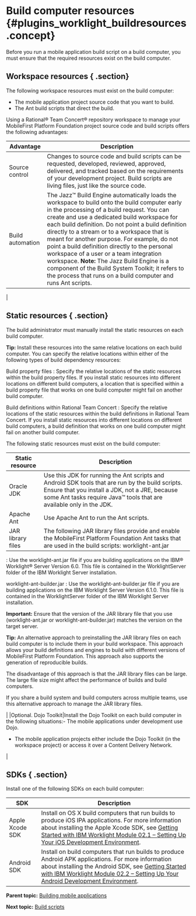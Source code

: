 # Build computer resources {#plugins_worklight_buildresources .concept}

Before you run a mobile application build script on a build computer, you must ensure that the required resources exist on the build computer.

## Workspace resources { .section}

The following workspace resources must exist on the build computer:

-   The mobile application project source code that you want to build.
-   The Ant build scripts that direct the build.

Using a Rational® Team Concert® repository workspace to manage your MobileFirst Platform Foundation project source code and build scripts offers the following advantages:

|Advantage|Description|
|---------|-----------|
|Source control|Changes to source code and build scripts can be requested, developed, reviewed, approved, delivered, and tracked based on the requirements of your development project. Build scripts are living files, just like the source code.|
|Build automation|The Jazz™ Build Engine automatically loads the workspace to build onto the build computer early in the processing of a build request. You can create and use a dedicated build workspace for each build definition. Do not point a build definition directly to a stream or to a workspace that is meant for another purpose. For example, do not point a build definition directly to the personal workspace of a user or a team integration workspace. **Note:** The Jazz Build Engine is a component of the Build System Toolkit; it refers to the process that runs on a build computer and runs Ant scripts.

|

## Static resources { .section}

The build administrator must manually install the static resources on each build computer.

**Tip:** Install these resources into the same relative locations on each build computer. You can specify the relative locations within either of the following types of build dependency resources:

 Build property files
 :   Specify the relative locations of the static resources within the build property files. If you install static resources into different locations on different build computers, a location that is specified within a build property file that works on one build computer might fail on another build computer.

  Build definitions within Rational Team Concert
 :   Specify the relative locations of the static resources within the build definitions in Rational Team Concert. If you install static resources into different locations on different build computers, a build definition that works on one build computer might fail on another build computer.

 The following static resources must exist on the build computer:

|Static resource|Description|
|---------------|-----------|
|Oracle JDK|Use this JDK for running the Ant scripts and Android SDK tools that are run by the build scripts. Ensure that you install a JDK, not a JRE, because some Ant tasks require Java™ tools that are available only in the JDK.|
|Apache Ant|Use Apache Ant to run the Ant scripts.|
|JAR library files|The following JAR library files provide and enable the MobileFirst Platform Foundation Ant tasks that are used in the build scripts: worklight-ant.jar
 :   Use the worklight-ant.jar file if you are building applications on the IBM® Worklight® Server Version 6.0. This file is contained in the WorklightServer folder of the IBM Worklight Server installation.

  worklight-ant-builder.jar
 :   Use the worklight-ant-builder.jar file if you are building applications on the IBM Worklight Server Version 6.1.0. This file is contained in the WorklightServer folder of the IBM Worklight Server installation.

 **Important:** Ensure that the version of the JAR library file that you use \(worklight-ant.jar or worklight-ant-builder.jar\) matches the version on the target server.

**Tip:** An alternative approach to preinstalling the JAR library files on each build computer is to include them in your build workspace. This approach allows your build definitions and engines to build with different versions of MobileFirst Platform Foundation. This approach also supports the generation of reproducible builds.

The disadvantage of this approach is that the JAR library files can be large. The large file size might affect the performance of builds and build computers.

If you share a build system and build computers across multiple teams, use this alternative approach to manage the JAR library files.

|
|Optional. Dojo Toolkit|Install the Dojo Toolkit on each build computer in the following situations:-   The mobile applications under development use Dojo.
-   The mobile application projects either include the Dojo Toolkit \(in the workspace project\) or access it over a Content Delivery Network.

|

## SDKs { .section}

Install one of the following SDKs on each build computer:

|SDK|Description|
|---|-----------|
|Apple Xcode SDK|Install on OS X build computers that run builds to produce iOS IPA applications. For more information about installing the Apple Xcode SDK, see [Getting Started with IBM Worklight Module 02.1 – Setting Up Your iOS Development Environment](http://public.dhe.ibm.com/software/mobile-solutions/worklight/docs/v600/01_02_Setting_up_your_iOS_development_environment.pdf).|
|Android SDK|Install on build computers that run builds to produce Android APK applications. For more information about installing the Android SDK, see [Getting Started with IBM Worklight Module 02.2 – Setting Up Your Android Development Environment](http://public.dhe.ibm.com/software/mobile-solutions/worklight/docs/v600/01_03_Setting_up_your_Android_development_environment.pdf).|

**Parent topic:** [Building mobile applications](../topics/plugins_worklight_build.md)

**Next topic:** [Build scripts](../topics/plugins_worklight_buildtemplates.md)

